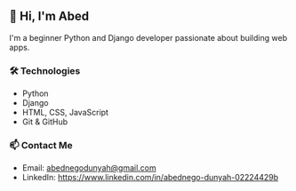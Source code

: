 ## 👋 Hi, I'm Abed
I'm a beginner Python and Django developer passionate about building web apps.

### 🛠️ Technologies
- Python
- Django
- HTML, CSS, JavaScript
- Git & GitHub


### 📫 Contact Me
- Email: abednegodunyah@gmail.com
- LinkedIn: https://www.linkedin.com/in/abednego-dunyah-02224429b
